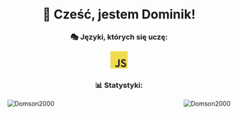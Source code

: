 <h1 align="center">👋 Cześć, jestem Dominik!</h1>


<h3 align="center">🎭 Języki, których się uczę:</h3>
<p align="center"> <a  src="https://raw.githubusercontent.com/devicons/devicon/master/icons/java/java-original.svg" alt="java" width="40" height="40"/> </a> <a href="https://developer.mozilla.org/en-US/docs/Web/JavaScript" target="_blank" rel="noreferrer"> <img src="https://raw.githubusercontent.com/devicons/devicon/master/icons/javascript/javascript-original.svg" alt="javascript" width="40" height="40"/> </a>
</p>

<h3 align="center">📊 Statystyki:</h3>
<img align="left" src="https://github-readme-stats.vercel.app/api/top-langs?username=Domson2000&show_icons=true&locale=pl&layout=compact&theme=dark" alt="Domson2000"/>
<img align="right" src="https://github-readme-stats.vercel.app/api?username=Domson2000&show_icons=true&locale=pl&theme=dark" alt="Domson2000"/>
